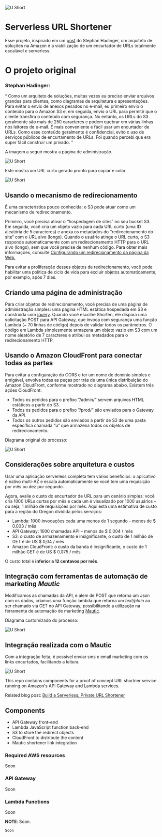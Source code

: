![U Short](https://raw.githubusercontent.com/lucasjordaom/ushort-serverless-url-shortener/master/docs/images/u-short-capa-768x418.png)

# Serverless URL Shortener

Esse projeto, inspirado em um [post](https://aws.amazon.com/blogs/compute/build-a-serverless-private-url-shortener/) do Stephan Hadinger, um arquiteto de soluções na Amazon é a viabilização de um encurtador de URLs totalmente escalável e serverless.


# O projeto original
### Stephan Hadinger: 
“ Como um arquiteto de soluções, muitas vezes eu preciso enviar arquivos grandes para clientes, como diagramas de arquitetura e apresentações. Para evitar o envio de anexos pesados no e-mail, eu primeiro envio o conteúdo para o Amazon S3 e, em seguida, envio o URL para permitir que o cliente transfira o conteúdo com segurança. No entanto, os URLs do S3 geralmente são mais de 250 caracteres e podem quebrar em várias linhas nos leitores de e-mail. É mais conveniente e fácil usar um encurtador de URLs. Como esse conteúdo geralmente é confidencial, evito o uso de serviços públicos de encurtamento de URLs. Foi quando percebi que era super fácil construir um privado. ”

A imagem a seguir mostra a página de administração.

![U Short](https://raw.githubusercontent.com/lucasjordaom/ushort-serverless-url-shortener/master/docs/images/urlshortener_admin-300x198.png)

Este mostra um URL curto gerado pronto para copiar e colar.

![U Short](https://raw.githubusercontent.com/lucasjordaom/ushort-serverless-url-shortener/master/docs/images/urlshortener_url.png)

## Usando o mecanismo de redirecionamento

É uma característica pouco conhecida: o S3 pode atuar como um mecanismo de redirecionamento.

Primeiro, você precisa ativar o “hospedagem de sites” no seu bucket S3. Em seguida, você cria um objeto vazio para cada URL curto (uma ID aleatória de 5 caracteres) e anexa os metadados do “redirecionamento do site” com o URL alvo (longo). Quando o usuário atinge o URL curto, o S3 responde automaticamente com um redirecionamento HTTP para o URL alvo (longo), sem que você precise de nenhum código. Para obter mais informações, consulte [Configurando um redirecionamento da página da Web.](https://docs.aws.amazon.com/AmazonS3/latest/dev/how-to-page-redirect.html)

Para evitar a proliferação desses objetos de redirecionamento, você pode habilitar uma política de ciclo de vida para excluir objetos automaticamente, por exemplo, após 7 dias.

## Criando uma página de administração

Para criar objetos de redirecionamento, você precisa de uma página de administração simples: uma página HTML estática hospedada em S3 e construída com [jquery](https://jquery.com/). Quando você escolhe Shorten, ele dispara uma solicitação POST para API Gateway, que invoca com segurança uma função Lambda (~ 70 linhas de código) depois de validar todos os parâmetros. O código em Lambda simplesmente armazena um objeto vazio em S3 com um nome aleatório de 7 caracteres e atribui os metadados para o redirecionamento HTTP.

## Usando o Amazon CloudFront para conectar todas as partes

Para evitar a configuração do CORS e ter um nome de domínio simples e amigável, envolva todas as peças por trás de uma única distribuição do Amazon CloudFront, conforme mostrado no diagrama abaixo. Existem três ações CloudFront:

- Todos os pedidos para o prefixo “/admin/” servem arquivos HTML estáticos a partir do S3.
- Todos os pedidos para o prefixo “/prod/” são enviados para o Gateway da API.
- Todos os outros pedidos são enviados a partir de S3 de uma pasta específica chamada “u” que armazena todos os objetos de redirecionamento.

Diagrama original do processo:

![U Short](https://raw.githubusercontent.com/lucasjordaom/ushort-serverless-url-shortener/master/docs/images/diagrama-antigo.png)

## Considerações sobre arquitetura e custos

Usar uma aplicação serverless completa tem vários benefícios: o aplicativo é nativo multi-AZ e escala automaticamente se você tem uma requisição por mês ou dez por segundo.

Agora, avalie o custo do encurtador de URL para um cenário simples: você cria 1000 URLs curtas por mês e cada um é visualizado por 1000 usuários – ou seja, 1 milhão de requisições por mês. Aqui está uma estimativa de custo para a região do Oregon dividida pelos serviços:

- Lambda: 1000 invocações cada uma menos de 1 segundo – menos de $ 0.003 / mês
- API Gateway: 1000 chamadas API – menos de $ 0.004 / mês
- S3: o custo de armazenamento é insignificante, o custo de 1 milhão de GET é de US $ 0,04 / mês
- Amazon CloudFront: o custo da banda é insignificante, o custo de 1 milhão GET é de US $ 0,075 / mês

O custo total é **inferior a 12 centavos por mês**.

## Integração com ferramentas de automação de marketing *Mautic*

Modificamos as chamadas da API, e alem de POST que retorna um Json com os dados, criamos uma função lambda que retorna um *text/plain* ao ser chamado via GET no API Gateway, possibilitando a utilização na ferramenta de automação de marketing [Mautic](https://www.mautic.org/).

Diagrama customizado do processo:

![U Short](https://raw.githubusercontent.com/lucasjordaom/ushort-serverless-url-shortener/master/docs/images/diagrama-custom.png)

## Integração realizada com o Mautic 

Com a integração feita, é possivel enviar sms e email marketing com os links encurtados, facilitando a leitura.

![U Short](https://raw.githubusercontent.com/lucasjordaom/ushort-serverless-url-shortener/master/docs/images/mobile-sms.png)

This repo contains components for a proof of concept URL shortner service running on Amazon's API Gateway and Lambda services.

Related blog post: [Build a Serverless, Private URL Shortener](https://aws.amazon.com/pt/blogs/compute/build-a-serverless-private-url-shortener/)

## Components

* API Gateway front-end
* Lambda JavaScript function back-end
* S3 to store the redirect objects
* CloudFront to distribute the content
* Mautic shortener link integration

### Required AWS resources

Soon

### API Gateway

Soon

### Lambda Functions

Soon

**NOTE**: Soon.



```
Soon
```

